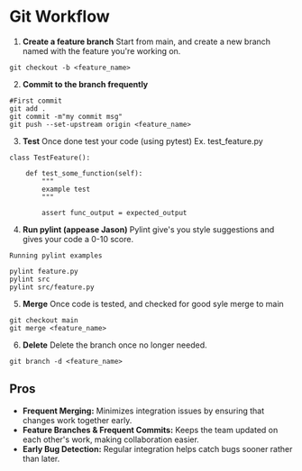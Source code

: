# Git Workflow 
1. **Create a feature branch**
Start from main, and create a new branch named with the feature you're working on. 
```
git checkout -b <feature_name>
```
2. **Commit to the branch frequently**
```
#First commit 
git add .
git commit -m"my commit msg"
git push --set-upstream origin <feature_name>
```
3. **Test**
Once done test your code (using pytest) Ex. test_feature.py 
```
class TestFeature():
 
    def test_some_function(self):
        """
        example test 
        """
        
        assert func_output = expected_output 
```
4. **Run pylint (appease Jason)**
Pylint give's you style suggestions and gives your code a 0-10 score.
```
Running pylint examples 

pylint feature.py
pylint src
pylint src/feature.py 

```
5. **Merge**
Once code is tested, and checked for good syle merge to main
```
git checkout main 
git merge <feature_name>
```
6. **Delete**
Delete the branch once no longer needed.
```
git branch -d <feature_name>
```

## Pros
- **Frequent Merging:** Minimizes integration issues by ensuring that changes work together early.
- **Feature Branches & Frequent Commits:** Keeps the team updated on each other's work, making collaboration easier.
- **Early Bug Detection:** Regular integration helps catch bugs sooner rather than later.
